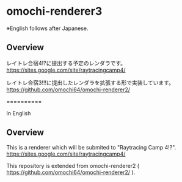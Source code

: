 omochi-renderer3
==========

※English follows after Japanese.

## Overview
レイトレ合宿4!?に提出する予定のレンダラです。
https://sites.google.com/site/raytracingcamp4/

レイトレ合宿3!!!に提出したレンダラを拡張する形で実装しています。
https://github.com/omochi64/omochi-renderer2/


==========

In English

## Overview
This is a renderer which will be submited to "Raytracing Camp 4!?".
https://sites.google.com/site/raytracingcamp4/

This repository is extended from omochi-renderer2 ( https://github.com/omochi64/omochi-renderer2/ ).

